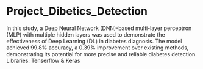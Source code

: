# Project_Dibetics_Detection
In this study, a Deep Neural Network (DNN)-based multi-layer perceptron (MLP) with multiple hidden layers was used to demonstrate the effectiveness of Deep Learning (DL) in diabetes diagnosis. The model achieved 99.8% accuracy, a 0.39% improvement over existing methods, demonstrating its potential for more precise and reliable diabetes detection.
Libraries: Tenserflow & Keras
